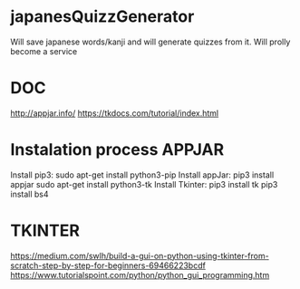 # japanesQuizzGenerator
Will save japanese words/kanji and will generate quizzes from it. Will prolly become a service

# DOC
http://appjar.info/
https://tkdocs.com/tutorial/index.html

# Instalation process APPJAR
Install pip3: sudo apt-get install python3-pip
Install appJar: pip3 install appjar
sudo apt-get install python3-tk 
Install Tkinter: pip3 install tk
pip3 install bs4

# TKINTER 
https://medium.com/swlh/build-a-gui-on-python-using-tkinter-from-scratch-step-by-step-for-beginners-69466223bcdf
https://www.tutorialspoint.com/python/python_gui_programming.htm